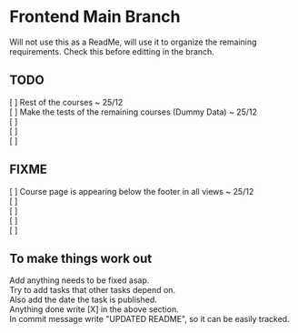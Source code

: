 # Frontend Main Branch
Will not use this as a ReadMe, will use it to organize the remaining requirements.
Check this before editting in the branch.

## TODO
  [ ] Rest of the courses ~ 25/12 <br />
  [ ] Make the tests of the remaining courses (Dummy Data) ~ 25/12 <br />
  [ ] <br />
  [ ] <br />
  [ ] <br />
## FIXME
  [ ] Course page is appearing below the footer in all views ~ 25/12 <br />
  [ ] <br />
  [ ] <br />
  [ ] <br />
  [ ] <br />
  
## To make things work out
Add anything needs to be fixed asap. <br />
Try to add tasks that other tasks depend on. <br />
Also add the date the task is published. <br />
Anything done write [X] in the above section. <br />
In commit message write "UPDATED README", so it can be easily tracked. <br />
